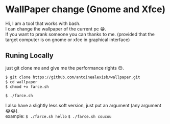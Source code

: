 # WallPaper change (Gnome and Xfce)

Hi, I am a tool that works with bash.  
I can change the wallpaper of the current pc 😁.  
If you want to prank someone you can thanks to me. (provided that the target computer is on gnome or xfce in graphical interface)  

## Runing Locally

just git clone me and give me the performance rights 😊.  
```bash
$ git clone https://github.com/antoinealexisb/wallpaper.git
$ cd wallpaper
$ chmod +x farce.sh

$ ./farce.sh
```

I also have a slightly less soft version, just put an argument (any argument 😂😂).  
example:
`$ ./farce.sh hello`
`$ ./farce.sh coucou`

